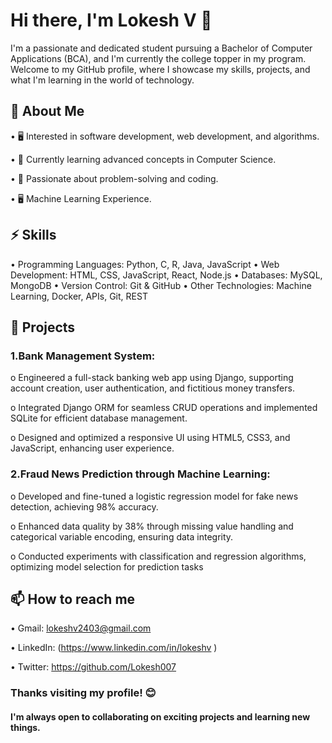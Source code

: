 # Hi there, I'm Lokesh V 👋
I'm a passionate and dedicated student pursuing a Bachelor of Computer Applications (BCA), and I'm currently the college topper in my program.
Welcome to my GitHub profile, where I showcase my skills, projects, and what I'm learning in the world of technology.

## 🔭 About Me

•	🖥️ Interested in software development, web development, and algorithms.

•	🌱 Currently learning advanced concepts in Computer Science.

•	🤖 Passionate about problem-solving and coding.

•	🖥️ Machine Learning Experience.

## ⚡ Skills

•	Programming Languages: Python, C, R, Java, JavaScript
•	Web Development: HTML, CSS, JavaScript, React, Node.js
•	Databases: MySQL, MongoDB
•	Version Control: Git & GitHub
•	Other Technologies: Machine Learning, Docker, APIs, Git, REST

## 🌟 Projects

### 1.Bank Management System: 

   o Engineered a full-stack banking web app using Django, supporting account creation, user authentication, and fictitious money transfers.
   
   o Integrated Django ORM for seamless CRUD operations and implemented SQLite for efficient database management.
   
   o Designed and optimized a responsive UI using HTML5, CSS3, and JavaScript, enhancing user experience.

### 2.Fraud News Prediction through Machine Learning:

   o Developed and fine-tuned a logistic regression model for fake news detection, achieving 98% accuracy.
   
   o Enhanced data quality by 38% through missing value handling and categorical variable encoding, ensuring data integrity.
   
   o Conducted experiments with classification and regression algorithms, optimizing model selection for prediction tasks

## 📫 How to reach me

•	Gmail: lokeshv2403@gmail.com

•	LinkedIn: (https://www.linkedin.com/in/lokeshv )

•	Twitter: https://github.com/Lokesh007


### Thanks visiting my profile! 😊 
#### I'm always open to collaborating on exciting projects and learning new things.
